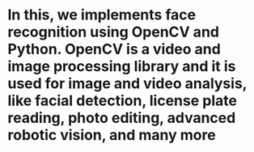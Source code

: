 # In this, we implements face recognition using OpenCV and Python. OpenCV is a video and image processing library and it is used for image and video analysis, like facial detection, license plate reading, photo editing, advanced robotic vision, and many more
